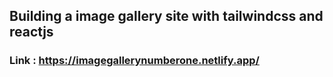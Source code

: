 ## Building a image gallery site with tailwindcss and reactjs
### Link : https://imagegallerynumberone.netlify.app/

 
